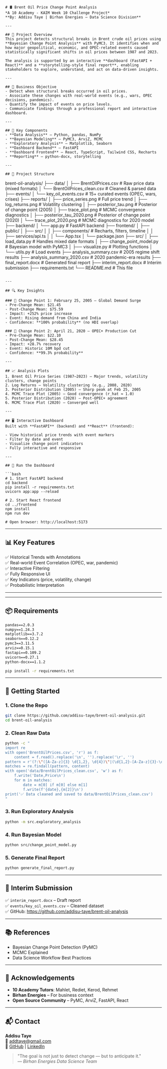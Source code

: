```
# 🛢️ Brent Oil Price Change Point Analysis  
*A 10 Academy - KAIM Week 10 Challenge Project*  
**By: Addisu Taye | Birhan Energies – Data Science Division**

---

## 📌 Project Overview  
This project detects structural breaks in Brent crude oil prices using **Bayesian Change Point Analysis** with PyMC3. It identifies when and how major geopolitical, economic, and OPEC-related events caused statistically significant shifts in oil prices between 1987 and 2023.

The analysis is supported by an interactive **dashboard (FastAPI + React)** and a **storytelling-style final report**, enabling stakeholders to explore, understand, and act on data-driven insights.

---

## 🎯 Business Objective
- Detect when structural breaks occurred in oil prices.
- Associate these changes with real-world events (e.g., wars, OPEC decisions, pandemics).
- Quantify the impact of events on price levels.
- Communicate findings through a professional report and interactive dashboard.

---

## 🧩 Key Components
- **Data Analysis** – Python, pandas, NumPy  
- **Bayesian Modeling** – PyMC3, ArviZ, MCMC  
- **Exploratory Analysis** – Matplotlib, Seaborn  
- **Dashboard Backend** – FastAPI  
- **Dashboard Frontend** – React, TypeScript, Tailwind CSS, Recharts  
- **Reporting** – python-docx, storytelling  

---

## 📂 Project Structure
```
brent-oil-analysis/
├── data/
│   ├── BrentOilPrices.csv              # Raw price data (mixed formats)
│   └── BrentOilPrices_clean.csv        # Cleaned & parsed data
├── events/
│   └── key_oil_events.csv              # 15+ curated events (OPEC, wars, crises)
├── reports/
│   ├── price_series.png                # Full price trend
│   ├── log_returns.png                 # Volatility clustering
│   ├── posterior_tau.png               # Posterior of change point (2005)
│   ├── trace_plot.png                  # MCMC convergence diagnostics
│   ├── posterior_tau_2020.png          # Posterior of change point (2020)
│   └── trace_plot_2020.png             # MCMC diagnostics for 2020 model
├── backend/
│   └── app.py                          # FastAPI backend
├── frontend/
│   ├── public/
│   ├── src/
│   │   ├── components/                 # Recharts, filters, timeline
│   │   ├── services/api.ts
│   │   └── App.tsx
│   └── package.json
├── src/
│   ├── load_data.py                    # Handles mixed date formats
│   ├── change_point_model.py           # Bayesian model with PyMC3
│   ├── visualize.py                    # Plotting functions
│   └── utils.py                        # Load events
├── analysis_summary.csv                # 2005 regime shift results
├── analysis_summary_2020.csv           # 2020 pandemic-era results
├── final_report.docx                   # Generated final report
├── interim_report.docx                 # Interim submission
├── requirements.txt
└── README.md                           # This file
```

---

## 🔍 Key Insights

### 🔴 Change Point 1: February 25, 2005 – Global Demand Surge
- Pre-Change Mean: $21.45  
- Post-Change Mean: $75.59  
- Impact: +252% price increase  
- Event: Rising demand from China and India  
- Confidence: **100% probability** (no HDI overlap)

### 🔴 Change Point 2: April 21, 2020 – OPEC+ Production Cut
- Pre-Change Mean: $22.10  
- Post-Change Mean: $28.45  
- Impact: +28.7% recovery  
- Event: Historic 10M bpd cut  
- Confidence: **99.3% probability**

---

## 📈 Analysis Plots
1. Brent Oil Price Series (1987–2023) – Major trends, volatility clusters, change points  
2. Log Returns – Volatility clustering (e.g., 2008, 2020)  
3. Posterior Distribution (2005) – Sharp peak at Feb 25, 2005  
4. MCMC Trace Plot (2005) – Good convergence (r_hat ≈ 1.0)  
5. Posterior Distribution (2020) – Post-OPEC+ agreement  
6. MCMC Trace Plot (2020) – Converged well  

---

## 🖥️ Interactive Dashboard
Built with **FastAPI** (backend) and **React** (frontend):

- View historical price trends with event markers  
- Filter by date and event  
- Visualize change point indicators  
- Fully interactive and responsive  

---

## 🔧 Run the Dashboard

```bash
# 1. Start FastAPI backend
cd backend  
pip install -r requirements.txt  
uvicorn app:app --reload  

# 2. Start React frontend
cd ../frontend  
npm install  
npm run dev  

# Open browser: http://localhost:5173
```

---

## 📊 Key Features
✅ Historical Trends with Annotations  
✅ Real-world Event Correlation (OPEC, war, pandemic)  
✅ Interactive Filtering  
✅ Fully Responsive UI  
✅ Key Indicators (price, volatility, change)  
✅ Probabilistic Interpretation  

---



---

## 📦 Requirements

```txt
pandas==2.0.3  
numpy==1.24.3  
matplotlib==3.7.2  
seaborn==0.12.2  
pymc3==3.11.5  
arviz==0.15.1  
fastapi==0.109.2  
uvicorn==0.27.1  
python-docx==1.1.2
```

```bash
pip install -r requirements.txt
```

---

## 🚀 Getting Started

### 1. Clone the Repo
```bash
git clone https://github.com/addisu-taye/brent-oil-analysis.git  
cd brent-oil-analysis  
```

### 2. Clean Raw Data
```bash
python -c "  
import re  
with open('BrentOilPrices.csv', 'r') as f:  
    content = f.read().replace('\n', '').replace('\r', '')  
pattern = r'(?:\"([A-Za-z]{3} \d{1,2}, \d{4})\"|(\d{1,2}-[A-Za-z]{3}-\d{2})),([0-9]+\.[0-9]+)'  
matches = re.findall(pattern, content)  
with open('data/BrentOilPrices_clean.csv', 'w') as f:  
    f.write('Date,Price\n')  
    for m in matches:  
        date = m[0] if m[0] else m[1]  
        f.write(f'{date},{m[2]}\n')  
print('✅ Data cleaned and saved to data/BrentOilPrices_clean.csv')  
"
```

### 3. Run Exploratory Analysis
```bash
python -m src.exploratory_analysis
```

### 4. Run Bayesian Model
```bash
python src/change_point_model.py
```

### 5. Generate Final Report
```bash
python generate_final_report.py
```

---

## 📎 Interim Submission
✅ `interim_report.docx` – Draft report  
✅ `events/key_oil_events.csv` – Cleaned dataset  
✅ GitHub: https://github.com/addisu-taye/brent-oil-analysis  

---

## 📚 References
- Bayesian Change Point Detection (PyMC)  
- MCMC Explained  
- Data Science Workflow Best Practices  

---

## 🙌 Acknowledgements
- **10 Academy Tutors**: Mahlet, Rediet, Kerod, Rehmet  
- **Birhan Energies** – For business context  
- **Open Source Community** – PyMC, ArviZ, FastAPI, React  

---

## 📬 Contact  
**Addisu Taye**  
📧 addtaye@gmail.com  
🔗 [GitHub](https://github.com/addisu-taye) | [LinkedIn](https://linkedin.com/in/addisut)

> "The goal is not just to detect change — but to anticipate it."  
> — *Birhan Energies Data Science Team*
```
